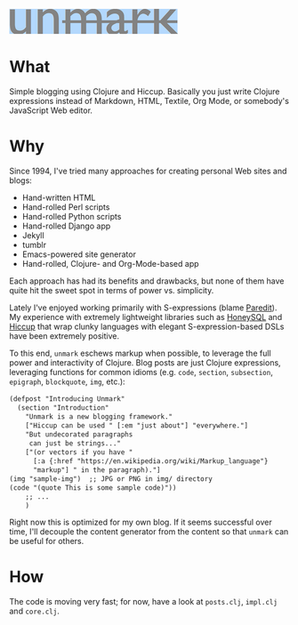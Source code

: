 
![image](img/unmark-sm.png)

# What

Simple blogging using Clojure and Hiccup.  Basically you just write
Clojure expressions instead of Markdown, HTML, Textile, Org Mode, or
somebody's JavaScript Web editor.

# Why

Since 1994, I've tried many approaches for creating personal Web sites
and blogs:

- Hand-written HTML
- Hand-rolled Perl scripts
- Hand-rolled Python scripts
- Hand-rolled Django app
- Jekyll
- tumblr
- Emacs-powered site generator
- Hand-rolled, Clojure- and Org-Mode-based app

Each approach has had its benefits and drawbacks, but none of them
have quite hit the sweet spot in terms of power vs. simplicity.

Lately I've enjoyed working primarily with S-expressions (blame
[Paredit](http://www.emacswiki.org/emacs/ParEdit)).  My experience
with extremely lightweight libraries such as
[HoneySQL](https://github.com/jkk/honeysql) and
[Hiccup](https://github.com/weavejester/hiccup) that wrap clunky
languages with elegant S-expression-based DSLs have been extremely
positive.

To this end, `unmark` eschews markup when possible, to leverage the
full power and interactivity of Clojure.  Blog posts are just Clojure
expressions, leveraging functions for common idioms (e.g. `code`,
`section`, `subsection`, `epigraph`, `blockquote`, `img`, etc.):

    (defpost "Introducing Unmark"
      (section "Introduction"
        "Unmark is a new blogging framework."
        ["Hiccup can be used " [:em "just about"] "everywhere."]
        "But undecorated paragraphs
         can just be strings..."
        ["(or vectors if you have "
          [:a {:href "https://en.wikipedia.org/wiki/Markup_language"}
	      "markup"] " in the paragraph)."]
	(img "sample-img")  ;; JPG or PNG in img/ directory
	(code "(quote This is some sample code)"))
        ;; ...
        )

Right now this is optimized for my own blog.  If it seems successful
over time, I'll decouple the content generator from the content so
that `unmark` can be useful for others.

# How

The code is moving very fast; for now, have a look at `posts.clj`,
`impl.clj` and `core.clj`.
